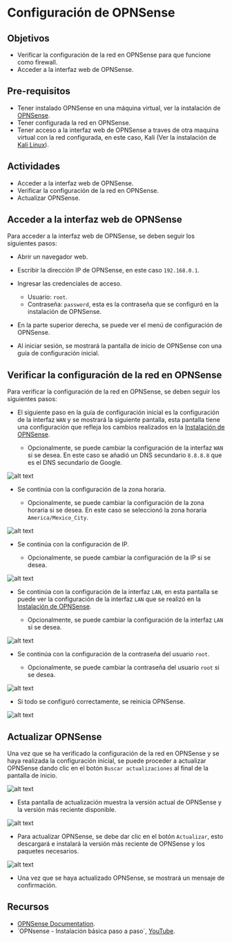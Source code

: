 # Configuración de OPNSense

## Objetivos

- Verificar la configuración de la red en OPNSense para que funcione como firewall.
- Acceder a la interfaz web de OPNSense.

## Pre-requisitos

- Tener instalado OPNSense en una máquina virtual, ver la instalación de [OPNSense](./opnSenseInstallation.md).
- Tener configurada la red en OPNSense.
- Tener acceso a la interfaz web de OPNSense a traves de otra maquina virtual con la red configurada, en este caso, Kali (Ver la instalación de [Kali Linux](../kali/kaliInstallation.md)).

## Actividades

- Acceder a la interfaz web de OPNSense.
- Verificar la configuración de la red en OPNSense.
- Actualizar OPNSense.

## Acceder a la interfaz web de OPNSense

Para acceder a la interfaz web de OPNSense, se deben seguir los siguientes pasos:

- Abrir un navegador web.
- Escribir la dirección IP de OPNSense, en este caso `192.168.0.1`.
- Ingresar las credenciales de acceso.
  - Usuario: `root`.
  - Contraseña: `password`, esta es la contraseña que se configuró en la instalación de OPNSense.

- En la parte superior derecha, se puede ver el menú de configuración de OPNSense.

- Al iniciar sesión, se mostrará la pantalla de inicio de OPNSense con una guía de configuración inicial.

## Verificar la configuración de la red en OPNSense

Para verificar la configuración de la red en OPNSense, se deben seguir los siguientes pasos:

- El siguiente paso en la guía de configuración inicial es la configuración de la interfaz `WAN` y se mostrará la siguiente pantalla, esta pantalla tiene una configuración que refleja los cambios realizados en la [Instalación de OPNSense](./opnSenseInstallation.md).

  - Opcionalmente, se puede cambiar la configuración de la interfaz `WAN` si se desea. En este caso se añadió un DNS secundario `8.8.8.8` que es el DNS secundario de Google.

![alt text](image-4(1).png)

- Se continúa con la configuración de la zona horaria.

  - Opcionalmente, se puede cambiar la configuración de la zona horaria si se desea. En este caso se seleccionó la zona horaria `America/Mexico_City`.

![alt text](image-7(1).png)

- Se continúa con la configuración de IP.

  - Opcionalmente, se puede cambiar la configuración de la IP si se desea.

![alt text](image-8(1).png)

- Se continúa con la configuración de la interfaz `LAN`, en esta pantalla se puede ver la configuración de la interfaz `LAN` que se realizó en la [Instalación de OPNSense](./opnSenseInstallation.md).

  - Opcionalmente, se puede cambiar la configuración de la interfaz `LAN` si se desea.

![alt text](image-9(1).png)

- Se continúa con la configuración de la contraseña del usuario `root`.

  - Opcionalmente, se puede cambiar la contraseña del usuario `root` si se desea.

![alt text](image-10(1).png)

- Si todo se configuró correctamente, se reinicia OPNSense.

![alt text](image-11(1).png)

## Actualizar OPNSense

Una vez que se ha verificado la configuración de la red en OPNSense y se haya realizada la configuración inicial, se puede proceder a actualizar OPNSense dando clic en el botón `Buscar actualizaciones` al final de la pantalla de inicio.

![alt text](image-14(1).png)

- Esta pantalla de actualización muestra la versión actual de OPNSense y la versión más reciente disponible.

![alt text](image-30.png)

- Para actualizar OPNSense, se debe dar clic en el botón `Actualizar`, esto descargará e instalará la versión más reciente de OPNSense y los paquetes necesarios.

![alt text](image-31.png)

- Una vez que se haya actualizado OPNSense, se mostrará un mensaje de confirmación.

## Recursos

- [OPNSense Documentation](https://docs.opnsense.org/setup.html).
- ´OPNsense - Instalación básica paso a paso´, [YouTube](https://www.youtube.com/watch?v=3J9Q6J1J9Zo).
